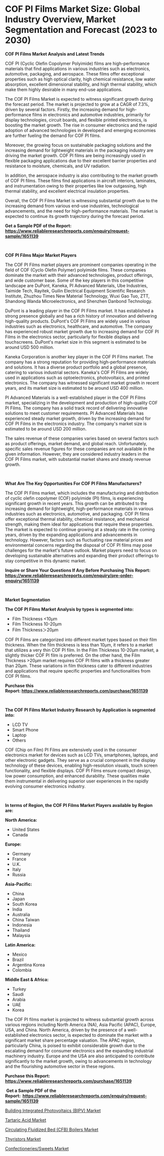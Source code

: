 <p><h1>COF PI Films Market Size: Global Industry Overview, Market Segmentation and Forecast (2023 to 2030)</h1></p><p><strong>COF PI Films Market Analysis and Latest Trends</strong></p>
<p><p>COF PI (Cyclic Olefin Copolymer Polyimide) films are high-performance materials that find applications in various industries such as electronics, automotive, packaging, and aerospace. These films offer exceptional properties such as high optical clarity, high chemical resistance, low water absorption, excellent dimensional stability, and high thermal stability, which make them highly desirable in many end-use applications.</p><p>The COF PI Films Market is expected to witness significant growth during the forecast period. The market is projected to grow at a CAGR of 7.3%, driven by several factors. Firstly, the increasing demand for high-performance films in electronics and automotive industries, primarily for display technologies, circuit boards, and flexible printed electronics, is boosting the market growth. The rise in consumer electronics and the rapid adoption of advanced technologies in developed and emerging economies are further fueling the demand for COF PI films.</p><p>Moreover, the growing focus on sustainable packaging solutions and the increasing demand for lightweight materials in the packaging industry are driving the market growth. COF PI films are being increasingly used in flexible packaging applications due to their excellent barrier properties and resistance to moisture, chemicals, and UV radiation.</p><p>In addition, the aerospace industry is also contributing to the market growth of COF PI films. These films find applications in aircraft interiors, laminates, and instrumentation owing to their properties like low outgassing, high thermal stability, and excellent electrical insulation properties.</p><p>Overall, the COF PI Films Market is witnessing substantial growth due to the increasing demand from various end-use industries, technological advancements, and the need for high-performance materials. The market is expected to continue its growth trajectory during the forecast period.</p></p>
<p><strong>Get a Sample PDF of the Report:&nbsp; <a href="https://www.reliableresearchreports.com/enquiry/request-sample/1651139">https://www.reliableresearchreports.com/enquiry/request-sample/1651139</a></strong></p>
<p>&nbsp;</p>
<p><strong>COF PI Films Major Market Players</strong></p>
<p><p>The COF PI Films market players are prominent companies operating in the field of COF (Cyclo Olefin Polymer) polyimide films. These companies dominate the market with their advanced technologies, product offerings, and wide customer base. Some of the key players in this competitive landscape are DuPont, Kaneka, PI Advanced Materials, Ube Industries, Taimide Tech, Rayitek, Guilin Electrical Equipment Scientific Research Institute, Zhuzhou Times New Material Technology, Wuxi Gao Tuo, ZTT, Shandong Wanda Microelectronics, and Shenzhen Danbond Technology.</p><p>DuPont is a leading player in the COF PI Films market. It has established a strong presence globally and has a rich history of innovation and delivering high-quality products. DuPont's COF PI Films are widely used in various industries such as electronics, healthcare, and automotive. The company has experienced robust market growth due to increasing demand for COF PI Films in the electronics sector, particularly for flexible displays and touchscreens. DuPont's market size in this segment is estimated to be around USD 500 million.</p><p>Kaneka Corporation is another key player in the COF PI Films market. The company has a strong reputation for providing high-performance materials and solutions. It has a diverse product portfolio and a global presence, catering to various industrial sectors. Kaneka's COF PI Films are widely used in applications such as optoelectronics, photovoltaics, and printed electronics. The company has witnessed significant market growth in recent years, and its market size is estimated to be around USD 400 million.</p><p>PI Advanced Materials is a well-established player in the COF PI Films market, specializing in the development and production of high-quality COF PI Films. The company has a solid track record of delivering innovative solutions to meet customer requirements. PI Advanced Materials has experienced steady market growth, driven by the increasing demand for COF PI Films in the electronics industry. The company's market size is estimated to be around USD 200 million.</p><p>The sales revenue of these companies varies based on several factors such as product offerings, market demand, and global reach. Unfortunately, specific sales revenue figures for these companies are not available in the given information. However, they are considered industry leaders in the COF PI Films market, with substantial market shares and steady revenue growth.</p></p>
<p>&nbsp;</p>
<p><strong>What Are The Key Opportunities For COF PI Films Manufacturers?</strong></p>
<p><p>The COF PI Films market, which includes the manufacturing and distribution of cyclic olefin copolymer (COF) polyimide (PI) films, is experiencing significant growth in recent years. This growth can be attributed to the increasing demand for lightweight, high-performance materials in various industries such as electronics, automotive, and packaging. COF PI films offer exceptional thermal stability, chemical resistance, and mechanical strength, making them ideal for applications that require these properties. The market is expected to continue growing at a steady rate in the coming years, driven by the expanding applications and advancements in technology. However, factors such as fluctuating raw material prices and environmental concerns regarding the disposal of COF PI films may pose challenges for the market's future outlook. Market players need to focus on developing sustainable alternatives and expanding their product offerings to stay competitive in this dynamic market.</p></p>
<p><strong>Inquire or Share Your Questions If Any Before Purchasing This Report: <a href="https://www.reliableresearchreports.com/enquiry/pre-order-enquiry/1651139">https://www.reliableresearchreports.com/enquiry/pre-order-enquiry/1651139</a></strong></p>
<p>&nbsp;</p>
<p><strong>Market Segmentation</strong></p>
<p><strong>The COF PI Films Market Analysis by types is segmented into:</strong></p>
<p><ul><li>Film Thickness <10μm</li><li>Film Thickness 10-20μm</li><li>Film Thickness＞20μm</li></ul></p>
<p><p>COF PI Films are categorized into different market types based on their film thickness. When the film thickness is less than 10μm, it refers to a market that utilizes a very thin COF PI film. In the Film Thickness 10-20μm market, a slightly thicker COF PI film is preferred. On the other hand, the Film Thickness >20μm market requires COF PI films with a thickness greater than 20μm. These variations in film thickness cater to different industries and applications that require specific properties and functionalities from COF PI films.</p></p>
<p><strong>Purchase this Report:&nbsp;<a href="https://www.reliableresearchreports.com/purchase/1651139">https://www.reliableresearchreports.com/purchase/1651139</a></strong></p>
<p>&nbsp;</p>
<p><strong>The COF PI Films Market Industry Research by Application is segmented into:</strong></p>
<p><ul><li>LCD TV</li><li>Smart Phone</li><li>Laptop</li><li>Others</li></ul></p>
<p><p>COF (Chip on Film) PI Films are extensively used in the consumer electronics market for devices such as LCD TVs, smartphones, laptops, and other electronic gadgets. They serve as a crucial component in the display technology of these devices, enabling high-resolution visuals, touch screen functionality, and flexible displays. COF PI Films ensure compact design, low power consumption, and enhanced durability. These qualities make them instrumental in delivering superior user experiences in the rapidly evolving consumer electronics industry.</p></p>
<p>&nbsp;</p>
<p><strong>In terms of Region, the COF PI Films Market Players available by Region are:</strong></p>
<p>
    <p> <strong> North America: </strong>
        <ul>
            <li>United States</li>
            <li>Canada</li>
        </ul>
        </p> 
    <p> <strong> Europe: </strong>
        <ul>
            <li>Germany</li>
            <li>France</li>
            <li>U.K.</li>
            <li>Italy</li>
            <li>Russia</li>
        </ul>
        </p> 
    <p> <strong> Asia-Pacific: </strong>
        <ul>
            <li>China</li>
            <li>Japan</li>
            <li>South Korea</li>
            <li>India</li>
            <li>Australia</li>
            <li>China Taiwan</li>
            <li>Indonesia</li>
            <li>Thailand</li>
            <li>Malaysia</li>
        </ul>
        </p> 
    <p> <strong> Latin America: </strong>
        <ul>
            <li>Mexico</li>
            <li>Brazil</li>
            <li>Argentina Korea</li>
            <li>Colombia</li>
        </ul>
        </p> 
    <p> <strong> Middle East & Africa: </strong>
        <ul>
            <li>Turkey</li>
            <li>Saudi</li>
            <li>Arabia</li>
            <li>UAE</li>
            <li>Korea</li>
        </ul>
    </p>
    </p>
<p><p>The COF PI films market is projected to witness substantial growth across various regions including North America (NA), Asia Pacific (APAC), Europe, USA, and China. North America, driven by the presence of a well-established electronics sector, is expected to dominate the market with a significant market share percentage valuation. The APAC region, particularly China, is poised to exhibit considerable growth due to the escalating demand for consumer electronics and the expanding industrial machinery industry. Europe and the USA are also anticipated to contribute significantly to the market growth, owing to advancements in technology and the flourishing automotive sector in these regions.</p></p>
<p><strong>Purchase this Report: <a href="https://www.reliableresearchreports.com/purchase/1651139">https://www.reliableresearchreports.com/purchase/1651139</a></strong></p>
<p>&nbsp;<strong>Get a Sample PDF of the Report:&nbsp;&nbsp;<a href="https://www.reliableresearchreports.com/enquiry/request-sample/1651139">https://www.reliableresearchreports.com/enquiry/request-sample/1651139</a></strong></p>
<p><strong></strong></p>
<p><p><a href="https://www.linkedin.com/pulse/building-integrated-photovoltaics-bipv-market-size-growth/">Building Integrated Photovoltaics (BIPV) Market</a></p><p><a href="https://medium.com/@favor.look.seal/tartaric-acid-market-size-growth-forecast-2023-2030-92b5bd122207">Tartaric Acid Market</a></p><p><a href="https://www.linkedin.com/pulse/circulating-fluidized-bed-cfb-boilers-market-research-report/">Circulating Fluidized Bed (CFB) Boilers Market</a></p><p><a href="https://medium.com/@porteradams98/thyristors-market-size-growth-forecast-2023-2030-af423f69194a">Thyristors Market</a></p><p><a href="https://www.linkedin.com/pulse/confectioneriessweets-market-size-share-global-analysis/">Confectioneries/Sweets Market</a></p></p>